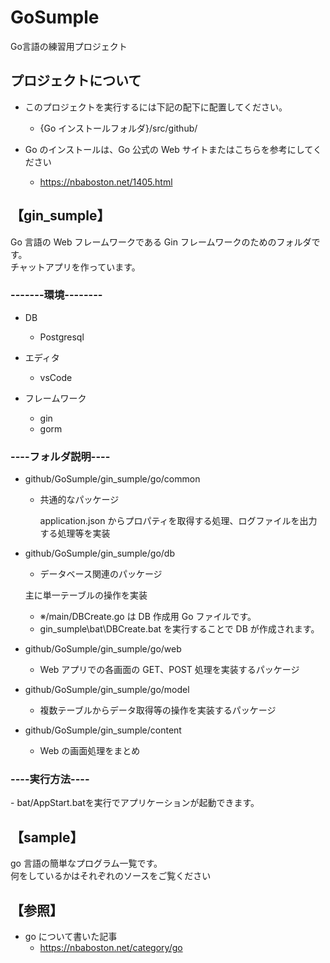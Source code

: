 <h1>GoSumple</h1>
Go言語の練習用プロジェクト

<h2>プロジェクトについて</h2>

- このプロジェクトを実行するには下記の配下に配置してください。

  - {Go インストールフォルダ}/src/github/

- Go のインストールは、Go 公式の Web サイトまたはこちらを参考にしてください
  - https://nbaboston.net/1405.html

<h2>【gin_sumple】</h2>

Go 言語の Web フレームワークである Gin フレームワークのためのフォルダです。<br>
チャットアプリを作っています。

<h3> -------環境--------</h3>

- DB

  - Postgresql

- エディタ

  - vsCode

- フレームワーク
  - gin
  - gorm

<h3>----フォルダ説明----</h3>

- github/GoSumple/gin_sumple/go/common

  - 共通的なパッケージ

    application.json からプロパティを取得する処理、ログファイルを出力する処理等を実装

- github/GoSumple/gin_sumple/go/db

  - データベース関連のパッケージ

  主に単一テーブルの操作を実装

  - ※/main/DBCreate.go は DB 作成用 Go ファイルです。
  - gin_sumple\bat\DBCreate.bat を実行することで DB が作成されます。

- github/GoSumple/gin_sumple/go/web
  - Web アプリでの各画面の GET、POST 処理を実装するパッケージ
- github/GoSumple/gin_sumple/go/model

  - 複数テーブルからデータ取得等の操作を実装するパッケージ

- github/GoSumple/gin_sumple/content
  - Web の画面処理をまとめ

<h3>----実行方法----</h3>
- bat/AppStart.batを実行でアプリケーションが起動できます。

<h2>【sample】</h2>

go 言語の簡単なプログラム一覧です。<br>
何をしているかはそれぞれのソースをご覧ください

<h2>【参照】</h2>

- go について書いた記事
  - https://nbaboston.net/category/go
